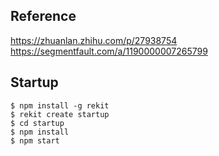 ##  Reference
https://zhuanlan.zhihu.com/p/27938754
https://segmentfault.com/a/1190000007265799

## Startup
    $ npm install -g rekit
    $ rekit create startup
    $ cd startup
    $ npm install
    $ npm start